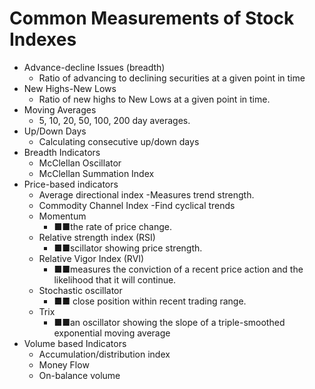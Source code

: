 # Common Measurements of Stock Indexes



- Advance-decline Issues (breadth)
  - Ratio of advancing to declining securities at a given point in time
- New Highs-New Lows
  - Ratio of new highs to New Lows at a given point in time.
- Moving Averages
  - 5, 10, 20, 50, 100, 200 day averages.
- Up/Down Days
  - Calculating consecutive up/down days
- Breadth Indicators
  - McClellan Oscillator
  - McClellan Summation Index
- Price-based indicators
  - Average directional index
    -Measures trend strength.
  - Commodity Channel Index
    -Find cyclical trends
  - Momentum
    - ■■the rate of price change.
  - Relative strength index (RSI)
    - ■■scillator showing price strength.
  - Relative Vigor Index (RVI)
    - ■■measures the conviction of a recent price action and the likelihood that it will continue.
  - Stochastic oscillator
    - ■■ close position within recent trading range.
  - Trix
    - ■■an oscillator showing the slope of a triple-smoothed exponential moving average
- Volume based Indicators
  - Accumulation/distribution index
  - Money Flow
  - On-balance volume
